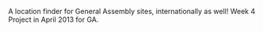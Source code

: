 A location finder for General Assembly sites, internationally as well!  Week 4 Project in April 2013 for GA.
